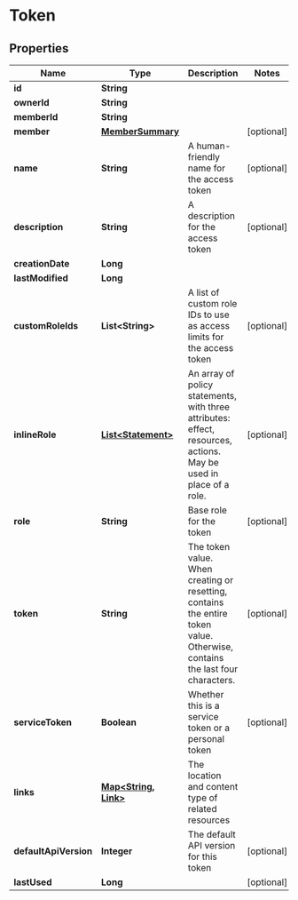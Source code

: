 

# Token


## Properties

| Name | Type | Description | Notes |
|------------ | ------------- | ------------- | -------------|
|**id** | **String** |  |  |
|**ownerId** | **String** |  |  |
|**memberId** | **String** |  |  |
|**member** | [**MemberSummary**](MemberSummary.md) |  |  [optional] |
|**name** | **String** | A human-friendly name for the access token |  [optional] |
|**description** | **String** | A description for the access token |  [optional] |
|**creationDate** | **Long** |  |  |
|**lastModified** | **Long** |  |  |
|**customRoleIds** | **List&lt;String&gt;** | A list of custom role IDs to use as access limits for the access token |  [optional] |
|**inlineRole** | [**List&lt;Statement&gt;**](Statement.md) | An array of policy statements, with three attributes: effect, resources, actions. May be used in place of a role. |  [optional] |
|**role** | **String** | Base role for the token |  [optional] |
|**token** | **String** | The token value. When creating or resetting, contains the entire token value. Otherwise, contains the last four characters. |  [optional] |
|**serviceToken** | **Boolean** | Whether this is a service token or a personal token |  [optional] |
|**links** | [**Map&lt;String, Link&gt;**](Link.md) | The location and content type of related resources |  |
|**defaultApiVersion** | **Integer** | The default API version for this token |  [optional] |
|**lastUsed** | **Long** |  |  [optional] |



